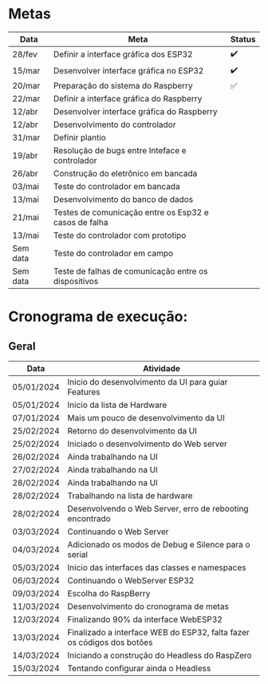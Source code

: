 # **Metas**
|Data     | Meta                                                       | Status |
|---------|------------------------------------------------------------|--------|
28/fev    | Definir a interface gráfica dos ESP32		       |:heavy_check_mark:
15/mar	| Desenvolver interface gráfica no ESP32		       |:heavy_check_mark:	
20/mar	| Preparação do sistema do Raspberry		       	       |:white_check_mark:	
22/mar    | Definir a interface gráfica do Raspberry		       |	
12/abr    | Desenvolver interface gráfica do Raspberry		       |	
12/abr    | Desenvolvimento do controlador	     		       |	
31/mar    | Definir plantio		   			       |
19/abr    | Resolução de bugs entre Inteface e controlador	       |	
26/abr    | Construção do eletrônico em bancada			       |      	
03/mai    | Teste do controlador em bancada			       |	
13/mai    | Desenvolvimento do banco de dados                          |	
21/mai    | Testes de comunicação entre os Esp32 e casos de falha      |	
13/mai    | Teste do controlador com prototipo                         |	
Sem data  | Teste do controlador em campo		               |	
Sem data  | Teste de falhas de comunicação entre os dispositivos       |	



# **Cronograma de execução:**
## Geral
|Data      | Atividade                                           |
|----------|-----------------------------------------------------|
05/01/2024 | Inicio do desenvolvimento da UI para guiar Features
05/01/2024 | Inicio da lista de Hardware
07/01/2024 | Mais um pouco de desenvolvimento da UI
25/02/2024 | Retorno do desenvolvimento da UI
25/02/2024 | Iniciado o desenvolvimento do Web server
26/02/2024 | Ainda trabalhando na UI
27/02/2024 | Ainda trabalhando na UI
28/02/2024 | Ainda trabalhando na UI
28/02/2024 | Trabalhando na lista de hardware
28/02/2024 | Desenvolvendo o Web Server, erro de rebooting encontrado
03/03/2024 | Continuando o Web Server
04/03/2024 | Adicionado os modos de Debug e Silence para o serial
05/03/2024 | Inicio das interfaces das classes e namespaces
06/03/2024 | Continuando o WebServer ESP32
09/03/2024 | Escolha do RaspBerry
11/03/2024 | Desenvolvimento do cronograma de metas
12/03/2024 | Finalizando 90% da interface WebESP32
13/03/2024 | Finalizado a interface WEB do ESP32, falta fazer os códigos dos botões
14/03/2024 | Iniciando a construção do Headless do RaspZero
15/03/2024 | Tentando configurar ainda o Headless


